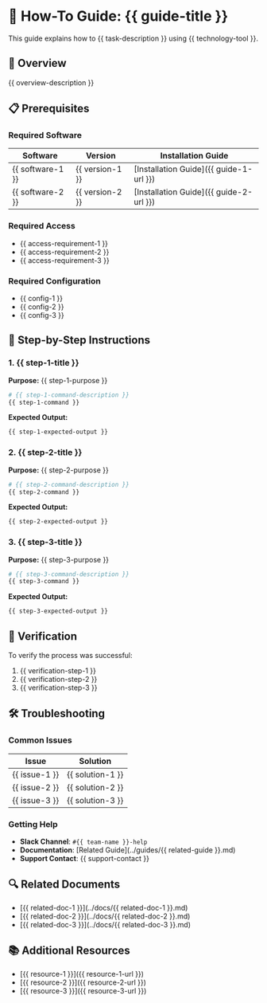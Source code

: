 <!--  
�� Usage:  
- Replace all {{placeholders}} with your organization's content
- Update links and remove unnecessary sections
- Customize as needed 

Happy documenting! 🚀  
-->

# 📖 How-To Guide: {{ guide-title }}

This guide explains how to {{ task-description }} using {{ technology-tool }}.

## 🎯 Overview

{{ overview-description }}

## 📋 Prerequisites

### Required Software
| Software | Version | Installation Guide |
|----------|---------|-------------------|
| {{ software-1 }} | {{ version-1 }} | [Installation Guide]({{ guide-1-url }}) |
| {{ software-2 }} | {{ version-2 }} | [Installation Guide]({{ guide-2-url }}) |

### Required Access
- {{ access-requirement-1 }}
- {{ access-requirement-2 }}
- {{ access-requirement-3 }}

### Required Configuration
- {{ config-1 }}
- {{ config-2 }}
- {{ config-3 }}

## 🚀 Step-by-Step Instructions

### 1. {{ step-1-title }}

**Purpose:** {{ step-1-purpose }}

```bash
# {{ step-1-command-description }}
{{ step-1-command }}
```

**Expected Output:**
```bash
{{ step-1-expected-output }}
```

### 2. {{ step-2-title }}

**Purpose:** {{ step-2-purpose }}

```bash
# {{ step-2-command-description }}
{{ step-2-command }}
```

**Expected Output:**
```bash
{{ step-2-expected-output }}
```

### 3. {{ step-3-title }}

**Purpose:** {{ step-3-purpose }}

```bash
# {{ step-3-command-description }}
{{ step-3-command }}
```

**Expected Output:**
```bash
{{ step-3-expected-output }}
```

## 🎉 Verification

To verify the process was successful:

1. {{ verification-step-1 }}
2. {{ verification-step-2 }}
3. {{ verification-step-3 }}

## 🛠️ Troubleshooting

### Common Issues

| Issue | Solution |
|-------|----------|
| {{ issue-1 }} | {{ solution-1 }} |
| {{ issue-2 }} | {{ solution-2 }} |
| {{ issue-3 }} | {{ solution-3 }} |

### Getting Help

- **Slack Channel**: `#{{ team-name }}-help`
- **Documentation**: [Related Guide](../guides/{{ related-guide }}.md)
- **Support Contact**: {{ support-contact }}

## 🔍 Related Documents

- [{{ related-doc-1 }}](../docs/{{ related-doc-1 }}.md)
- [{{ related-doc-2 }}](../docs/{{ related-doc-2 }}.md)
- [{{ related-doc-3 }}](../docs/{{ related-doc-3 }}.md)

## 📚 Additional Resources

- [{{ resource-1 }}]({{ resource-1-url }})
- [{{ resource-2 }}]({{ resource-2-url }})
- [{{ resource-3 }}]({{ resource-3-url }})

